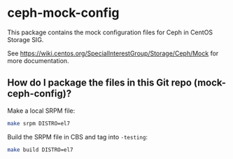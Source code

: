 # ceph-mock-config

This package contains the mock configuration files for Ceph in CentOS Storage
SIG.

See https://wiki.centos.org/SpecialInterestGroup/Storage/Ceph/Mock for more
documentation.

## How do I package the files in this Git repo (mock-ceph-config)?

Make a local SRPM file:

```sh
make srpm DISTRO=el7
```

Build the SRPM file in CBS and tag into `-testing`:

```sh
make build DISTRO=el7
```
